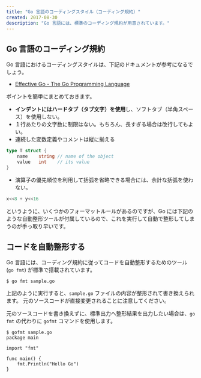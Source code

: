 ```yaml
---
title: "Go 言語のコーディングスタイル（コーディング規約）"
created: 2017-08-30
description: "Go 言語には、標準のコーディング規約が用意されています。"
---
```


Go 言語のコーディング規約
----

Go 言語におけるコーディングスタイルは、下記のドキュメントが参考になるでしょう。

- [Effective Go - The Go Programming Language](https://golang.org/doc/effective_go.html#formatting)

ポイントを簡単にまとめておきます。

* **インデントにはハードタブ（タブ文字）を使用**し、ソフトタブ（半角スペース）を使用しない。
* １行あたりの文字数に制限はない。もちろん、長すぎる場合は改行してもよい。
* 連続した変数定義やコメントは縦に揃える
~~~ go
type T struct {
    name    string // name of the object
    value   int    // its value
}
~~~
* 演算子の優先順位を利用して括弧を省略できる場合には、余計な括弧を使わない。
~~~ go
x<<8 + y<<16
~~~

というように、いくつかのフォーマットルールがあるのですが、Go には下記のような自動整形ツールが付属しているので、これを実行して自動で整形してしまうのが手っ取り早いです。


コードを自動整形する
----

Go 言語には、コーディング規約に従ってコードを自動整形するためのツール (`go fmt`) が標準で搭載されています。

~~~
$ go fmt sample.go
~~~

上記のように実行すると、`sample.go` ファイルの内容が整形されて書き換えられます。
元のソースコードが直接変更されることに注意してください。

元のソースコードを書き換えずに、標準出力へ整形結果を出力したい場合は、`go fmt` の代わりに `gofmt` コマンドを使用します。

~~~
$ gofmt sample.go
package main

import "fmt"

func main() {
	fmt.Println("Hello Go")
}
~~~

